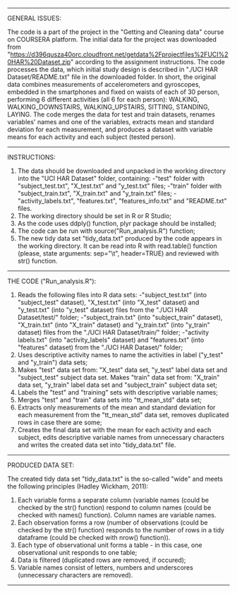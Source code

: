 --------------------------------------------------------------------------------------------------------------------------------------------------------

GENERAL ISSUES:

The code is a part of the project in the "Getting and Cleaning data" course on COURSERA platform. 
The initial data for the project was downloaded from "https://d396qusza40orc.cloudfront.net/getdata%2Fprojectfiles%2FUCI%20HAR%20Dataset.zip" according to the assignment instructions. The code processes the data, which initial study design is described in "./UCI HAR Dataset/README.txt" file in the downloaded folder. In short, the original data combines measurements of accelerometers and gyroscopes, embedded in the smartphones and fixed on waists of each of 30 person, performing 6 different activities (all 6 for each person): WALKING, WALKING_DOWNSTAIRS, WALKING_UPSTAIRS, SITTING, STANDING, LAYING. The code merges the data for test and train datasets, renames variables' names and one of the variables, extracts mean and standard deviation for each measurement, and produces a dataset with variable means for each activity and each subject (tested person). 

--------------------------------------------------------------------------------------------------------------------------------------------------------

INSTRUCTIONS:

1) The data should be downloaded and unpacked in the working directory into the "UCI HAR Dataset" folder, containing:
-"test" folder with "subject_test.txt", "X_test.txt" and "y_test.txt" files;
-"train" folder with "subject_train.txt", "X_train.txt" and "y_train.txt" files;
-"activity_labels.txt", "features.txt", "features_info.txt" and "README.txt" files.
2) The working directory should be set in R or R Studio;
3) As the code uses ddply() function, plyr package should be installed;
4) The code can be run with source("Run_analysis.R") function;
5) The new tidy data set "tidy_data.txt" produced by the code appears in the working directory. It can be read into R with read.table() function (please, state arguments: sep="\t", header=TRUE) and reviewed with str() function.

--------------------------------------------------------------------------------------------------------------------------------------------------------

THE CODE ("Run_analysis.R"): 

1) Reads the following files into R data sets:
-"subject_test.txt" (into "subject_test" dataset), "X_test.txt" (into "X_test" dataset) and "y_test.txt" (into "y_test" dataset) files from the "./UCI HAR Dataset/test/" folder;
-"subject_train.txt" (into "subject_train" dataset), "X_train.txt" (into "X_train" dataset) and "y_train.txt" (into "y_train" dataset) files from the "./UCI HAR Dataset/train/" folder;
-"activity labels.txt" (into "activity_labels" dataset) and "features.txt" (into "features" dataset) from the "./UCI HAR Dataset/" folder;
2) Uses descriptive activity names to name the activities in label ("y_test" and "y_train") data sets;
3) Makes "test" data set from: "X_test" data set, "y_test" label data set and "subject_test" subject data set. Makes "train" data set from: "X_train" data set, "y_train" label data set and "subject_train" subject data set;  
4) Labels the "test" and "training" sets with descriptive variable names;
5) Merges "test" and "train" data sets into "tt_mean_std" data set;
6) Extracts only measurements of the mean and standard deviation for each measurement from the "tt_mean_std" data set, removes duplicated rows in case there are some;
7) Creates the final data set with the mean for each activity and each subject, edits descriptive variable names from unnecessary characters and writes the created data set into "tidy_data.txt" file.

--------------------------------------------------------------------------------------------------------------------------------------------------------

PRODUCED DATA SET:

The created tidy data set "tidy_data.txt" is the so-called "wide" and meets the following principles (Hadley Wickham, 2011):

1) Each variable forms a separate column (variable names (could be checked by the str() function) respond to column names (could be checked with names() function). Column names are variable names.
2) Each observation forms a row (number of observations (could be checked by the str() function) responds to the number of rows in a tidy dataframe (could be checked with nrow() function)).
3) Each type of observational unit forms a table - in this case, one observational unit responds to one table;
4) Data is filtered (duplicated rows are removed, if occured); 
5) Variable names consist of letters, numbers and underscores (unnecessary characters are removed).

--------------------------------------------------------------------------------------------------------------------------------------------------------

